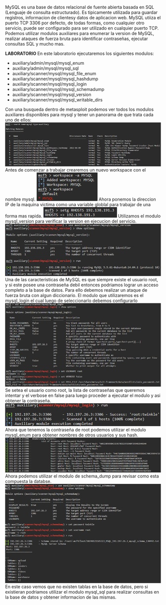 MySQL es una base de datos relacional de fuente abierta basada en SQL (Lenguaje de consulta estructurado). Es tipicamente utilizada para guardar registros, informacion de clientesy datos de aplicacion web.
MySQL utiiza el puerto TCP 3306 por defecto, de todas formas, como cualquier otro servicio, puede ser configurado para ser utilizado en cualquier puerto TCP.
Podemos utilizar modulos auxiliares para enumerar la version de MySQL, realizar ataques de fuerza bruta para identificar contraseñas, ejecutar consultas SQL y mucho mas.

**LABORATORIO**
En este laboratorio ejecutaremos los siguientes modulos:
- auxiliary/admin/mysql/mysql_enum
- auxiliary/admin/mysql/mysql_sql
- auxiliary/scanner/mysql/mysql_file_enum
- auxiliary/scanner/mysql/mysql_hashdump
- auxiliary/scanner/mysql/mysql_login
- auxiliary/scanner/mysql/mysql_schemadump
- auxiliary/scanner/mysql/mysql_version
- auxiliary/scanner/mysql/mysql_writable_dirs

Con una busqueda dentro de metasploit podemos ver todos los modulos auxiliares disponibles para mysql y tener un panorama de que trata cada uno de ellos:
![](../../../Pasted%20image%2020240121152235.png)
Antes de comenzar a trabajar crearemos un nuevo workspace con el nombre mysql.
![](../../../Pasted%20image%2020240121152352.png)
Ahora ponemos la direccion IP de la maquina victima como una variable globlal para trabajar de una forma mas rapida.
![](../../../Pasted%20image%2020240121152523.png)
Utilizamos el modulo mysql_version para verificar la version en ejecucion del servicio.
![](../../../Pasted%20image%2020240121152831.png)
Una de las caracteristicas de MySQL es que siempre existe el usuario root, y si este posee una contraseña debil entonces podriamos lograr un acceso completo a la base de datos. Para ello debemos realizar un ataque de fuerza bruta con algun diccionario.
El modulo que utilizaremos es el mysql_login el cual luego de seleccionarlo debemos configurarlo
![](../../../Pasted%20image%2020240121154409.png)
Se setea el usuario como root, la lista de contraseñas que queremos intentar y el verbose en false para luego proceder a ejecutar el modulo y asi obtener la contraseña.
![](../../../Pasted%20image%2020240121154444.png)
Ahora que tenemos la contraseña de root podemos utilizar el modulo mysql_enum para obtener nombres de otros usuarios y sus hash.
![](../../../Pasted%20image%2020240121155151.png)
Ahora podemos utilizar el modulo de schema_dump para revisar como esta compuesta la databse.
![](../../../Pasted%20image%2020240121155411.png)
En este caso vemos que no existen tablas en la base de datos, pero si existieran podriamos utilizar el modulo mysql_sql para realizar consultas en la base de datos y obtener informacion de las mismas.


